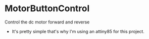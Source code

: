 # MotorButtonControl
Control the dc motor forward and reverse

- It's pretty simple that's why l'm using an attiny85 for this project.
